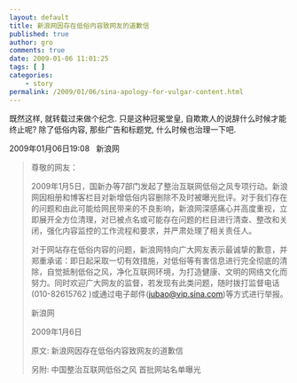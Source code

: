 ```yaml
---
layout: default
title: 新浪网因存在低俗内容致网友的道歉信
published: true
author: gro
comments: true
date: 2009-01-06 11:01:25
tags: [ ]
categories:
    - story
permalink: /2009/01/06/sina-apology-for-vulgar-content.html
---
```

既然这样, 就转载过来做个纪念. 只是这种冠冕堂皇, 自欺欺人的说辞什么时候才能终止呢? 除了低俗内容, 那些广告和标题党, 什么时候也治理一下吧.



2009年01月06日19:08&#160;&#160; 新浪网 

> 尊敬的网友： 
> 
> 2009年1月5日，国新办等7部门发起了整治互联网低俗之风专项行动。新浪网因相册和博客栏目对新增低俗内容删除不及时被曝光批评。对于我们存在的问题和由此可能给网民带来的不良影响，新浪网深感痛心并高度重视，立即展开全方位清理，对已被点名或可能存在问题的栏目进行清查、整改和关闭，强化内容监控的工作流程和要求，并严肃处理了相关责任人。 
> 
> 对于网站存在低俗内容的问题，新浪网特向广大网友表示最诚挚的歉意，并郑重承诺：即日起采取一切有效措施，对低俗等有害信息进行完全彻底的清除，自觉抵制低俗之风，净化互联网环境，为打造健康、文明的网络文化而努力。同时欢迎广大网友的监督，若发现有此类问题，随时拨打监督电话 (010-82615762 )或通过电子邮件(jubao@vip.sina.com)等方式进行举报。 
> 
> 新浪网 
> 
> 2009年1月6日 
> 
> 原文: 新浪网因存在低俗内容致网友的道歉信
> 
> 另附: 中国整治互联网低俗之风 首批网站名单曝光